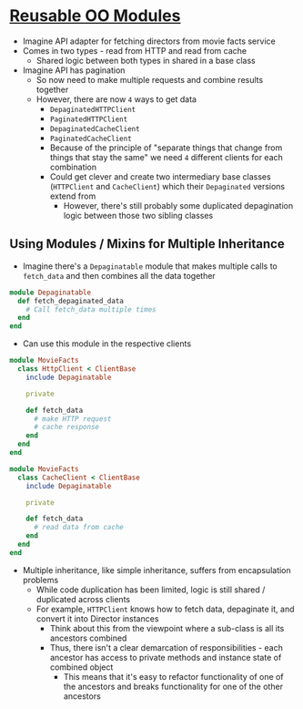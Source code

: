 # [Reusable OO Modules](https://robots.thoughtbot.com/reusable-oo-modules)

* Imagine API adapter for fetching directors from movie facts service
* Comes in two types - read from HTTP and read from cache
  * Shared logic between both types in shared in a base class
* Imagine API has pagination
  * So now need to make multiple requests and combine results together
  * However, there are now `4` ways to get data
    * `DepaginatedHTTPClient`
    * `PaginatedHTTPClient`
    * `DepaginatedCacheClient`
    * `PaginatedCacheClient`
    * Because of the principle of "separate things that change from things that stay the same" we need `4` different clients for each combination
    * Could get clever and create two intermediary base classes (`HTTPClient` and `CacheClient`) which their `Depaginated` versions extend from
      * However, there's still probably some duplicated depagination logic between those two sibling classes

## Using Modules / Mixins for Multiple Inheritance

* Imagine there's a `Depaginatable` module that makes multiple calls to `fetch_data` and then combines all the data together

```ruby
module Depaginatable
  def fetch_depaginated_data
    # Call fetch_data multiple times
  end
end
```

* Can use this module in the respective clients

```ruby
module MovieFacts
  class HttpClient < ClientBase
    include Depaginatable

    private

    def fetch_data
      # make HTTP request
      # cache response
    end
  end
end

module MovieFacts
  class CacheClient < ClientBase
    include Depaginatable

    private

    def fetch_data
      # read data from cache
    end
  end
end
```

* Multiple inheritance, like simple inheritance, suffers from encapsulation problems
  * While code duplication has been limited, logic is still shared / duplicated across clients
  * For example, `HTTPClient` knows how to fetch data, depaginate it, and convert it into Director instances
    * Think about this from the viewpoint where a sub-class is all its ancestors combined
    * Thus, there isn't a clear demarcation of responsibilities - each ancestor has access to private methods and instance state of combined object
      * This means that it's easy to refactor functionality of one of the ancestors and breaks functionality for one of the other ancestors

